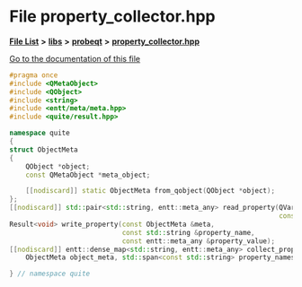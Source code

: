 

# File property\_collector.hpp

[**File List**](files.md) **>** [**libs**](dir_6719ab1f1f7655efc2fa43f7eb574fd1.md) **>** [**probeqt**](dir_22ab9f3959c1273824a5221c73ee839d.md) **>** [**property\_collector.hpp**](property__collector_8hpp.md)

[Go to the documentation of this file](property__collector_8hpp.md)


```C++
#pragma once
#include <QMetaObject>
#include <QObject>
#include <string>
#include <entt/meta/meta.hpp>
#include <quite/result.hpp>

namespace quite
{
struct ObjectMeta
{
    QObject *object;
    const QMetaObject *meta_object;

    [[nodiscard]] static ObjectMeta from_qobject(QObject *object);
};
[[nodiscard]] std::pair<std::string, entt::meta_any> read_property(QVariant property_value,
                                                                   const QMetaProperty &property);
Result<void> write_property(const ObjectMeta &meta,
                            const std::string &property_name,
                            const entt::meta_any &property_value);
[[nodiscard]] entt::dense_map<std::string, entt::meta_any> collect_properties(
    ObjectMeta object_meta, std::span<const std::string> property_names);

} // namespace quite
```


